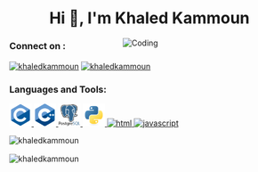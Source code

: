 <h1 align="center">Hi 👋, I'm Khaled Kammoun</h1>
<img align="right" alt="Coding" width="300" src="https://camo.githubusercontent.com/5ddf73ad3a205111cf8c686f687fc216c2946a75005718c8da5b837ad9de78c9/68747470733a2f2f7468756d62732e6766796361742e636f6d2f4576696c4e657874446576696c666973682d736d616c6c2e676966">

<h3 align="left">Connect on :</h3>
<p align="left">
<a href="https://codeforces.com/profile/khaledkammoun" target="blank"><img align="center" src="https://raw.githubusercontent.com/rahuldkjain/github-profile-readme-generator/master/src/images/icons/Social/codeforces.svg" alt="khaledkammoun" height="30" width="40" /></a>
<a href="https://www.leetcode.com/khaledkammoun" target="blank"><img align="center" src="https://raw.githubusercontent.com/rahuldkjain/github-profile-readme-generator/master/src/images/icons/Social/leet-code.svg" alt="khaledkammoun" height="30" width="40" /></a>
</p>

<h3 align="left">Languages and Tools:</h3>
<a href="https://www.cprogramming.com/" target="_blank" rel="noreferrer"> <img src="https://raw.githubusercontent.com/devicons/devicon/master/icons/c/c-original.svg" alt="c" width="40" height="40"/> </a> <a href="https://www.w3schools.com/cpp/" target="_blank" rel="noreferrer"> <img src="https://raw.githubusercontent.com/devicons/devicon/master/icons/cplusplus/cplusplus-original.svg" alt="cplusplus" width="40" height="40"/> </a> <a href="https://www.postgresql.org" target="_blank" rel="noreferrer"> <img src="https://raw.githubusercontent.com/devicons/devicon/master/icons/postgresql/postgresql-original-wordmark.svg" alt="postgresql" width="40" height="40"/> </a> <a href="https://www.python.org" target="_blank" rel="noreferrer"> <img src="https://raw.githubusercontent.com/devicons/devicon/master/icons/python/python-original.svg" alt="python" width="40" height="40"/> </a> <a href="https://html.com/" target="_blank" rel="noreferrer"> <img src="https://www.freeiconspng.com/uploads/html5-icon-1.png" alt="html" width="40" height="40"/> </a> <a href="https://www.javascript.com/" target="_blank" rel="noreferrer"> <img src="https://user-images.githubusercontent.com/114830650/220180807-1dbb05e5-f805-4793-bae4-a460da9f5e88.png" alt="javascript" width="40" height="40"/> </a></p>



<p>&nbsp;<img align="left" src="https://github-readme-stats.vercel.app/api?username=khaledkammoun&show_icons=true&locale=en" alt="khaledkammoun" /></p>

<p><img align="center" src="https://github-readme-streak-stats.herokuapp.com/?user=khaledkammoun&" alt="khaledkammoun" /></p>
